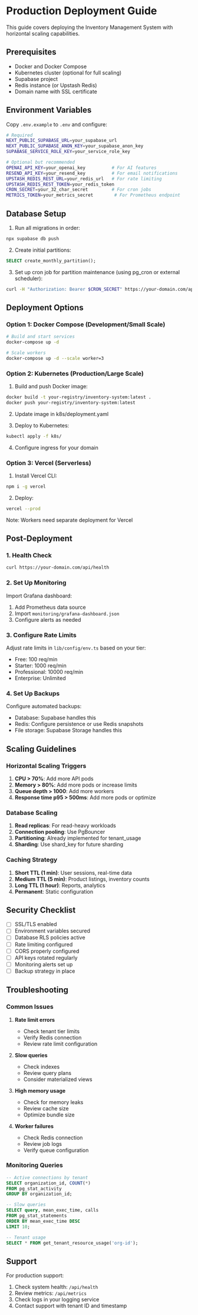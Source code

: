# Production Deployment Guide

This guide covers deploying the Inventory Management System with horizontal scaling capabilities.

## Prerequisites

- Docker and Docker Compose
- Kubernetes cluster (optional for full scaling)
- Supabase project
- Redis instance (or Upstash Redis)
- Domain name with SSL certificate

## Environment Variables

Copy `.env.example` to `.env` and configure:

```bash
# Required
NEXT_PUBLIC_SUPABASE_URL=your_supabase_url
NEXT_PUBLIC_SUPABASE_ANON_KEY=your_supabase_anon_key
SUPABASE_SERVICE_ROLE_KEY=your_service_role_key

# Optional but recommended
OPENAI_API_KEY=your_openai_key          # For AI features
RESEND_API_KEY=your_resend_key          # For email notifications
UPSTASH_REDIS_REST_URL=your_redis_url   # For rate limiting
UPSTASH_REDIS_REST_TOKEN=your_redis_token
CRON_SECRET=your_32_char_secret         # For cron jobs
METRICS_TOKEN=your_metrics_secret        # For Prometheus endpoint
```

## Database Setup

1. Run all migrations in order:
```bash
npx supabase db push
```

2. Create initial partitions:
```sql
SELECT create_monthly_partition();
```

3. Set up cron job for partition maintenance (using pg_cron or external scheduler):
```bash
curl -H "Authorization: Bearer $CRON_SECRET" https://your-domain.com/api/cron/partition-maintenance
```

## Deployment Options

### Option 1: Docker Compose (Development/Small Scale)

```bash
# Build and start services
docker-compose up -d

# Scale workers
docker-compose up -d --scale worker=3
```

### Option 2: Kubernetes (Production/Large Scale)

1. Build and push Docker image:
```bash
docker build -t your-registry/inventory-system:latest .
docker push your-registry/inventory-system:latest
```

2. Update image in k8s/deployment.yaml

3. Deploy to Kubernetes:
```bash
kubectl apply -f k8s/
```

4. Configure ingress for your domain

### Option 3: Vercel (Serverless)

1. Install Vercel CLI:
```bash
npm i -g vercel
```

2. Deploy:
```bash
vercel --prod
```

Note: Workers need separate deployment for Vercel

## Post-Deployment

### 1. Health Check
```bash
curl https://your-domain.com/api/health
```

### 2. Set Up Monitoring

Import Grafana dashboard:
1. Add Prometheus data source
2. Import `monitoring/grafana-dashboard.json`
3. Configure alerts as needed

### 3. Configure Rate Limits

Adjust rate limits in `lib/config/env.ts` based on your tier:
- Free: 100 req/min
- Starter: 1000 req/min
- Professional: 10000 req/min
- Enterprise: Unlimited

### 4. Set Up Backups

Configure automated backups:
- Database: Supabase handles this
- Redis: Configure persistence or use Redis snapshots
- File storage: Supabase Storage handles this

## Scaling Guidelines

### Horizontal Scaling Triggers

1. **CPU > 70%**: Add more API pods
2. **Memory > 80%**: Add more pods or increase limits
3. **Queue depth > 1000**: Add more workers
4. **Response time p95 > 500ms**: Add more pods or optimize

### Database Scaling

1. **Read replicas**: For read-heavy workloads
2. **Connection pooling**: Use PgBouncer
3. **Partitioning**: Already implemented for tenant_usage
4. **Sharding**: Use shard_key for future sharding

### Caching Strategy

1. **Short TTL (1 min)**: User sessions, real-time data
2. **Medium TTL (5 min)**: Product listings, inventory counts
3. **Long TTL (1 hour)**: Reports, analytics
4. **Permanent**: Static configuration

## Security Checklist

- [ ] SSL/TLS enabled
- [ ] Environment variables secured
- [ ] Database RLS policies active
- [ ] Rate limiting configured
- [ ] CORS properly configured
- [ ] API keys rotated regularly
- [ ] Monitoring alerts set up
- [ ] Backup strategy in place

## Troubleshooting

### Common Issues

1. **Rate limit errors**
   - Check tenant tier limits
   - Verify Redis connection
   - Review rate limit configuration

2. **Slow queries**
   - Check indexes
   - Review query plans
   - Consider materialized views

3. **High memory usage**
   - Check for memory leaks
   - Review cache size
   - Optimize bundle size

4. **Worker failures**
   - Check Redis connection
   - Review job logs
   - Verify queue configuration

### Monitoring Queries

```sql
-- Active connections by tenant
SELECT organization_id, COUNT(*) 
FROM pg_stat_activity 
GROUP BY organization_id;

-- Slow queries
SELECT query, mean_exec_time, calls 
FROM pg_stat_statements 
ORDER BY mean_exec_time DESC 
LIMIT 10;

-- Tenant usage
SELECT * FROM get_tenant_resource_usage('org-id');
```

## Support

For production support:
1. Check system health: `/api/health`
2. Review metrics: `/api/metrics`
3. Check logs in your logging service
4. Contact support with tenant ID and timestamp